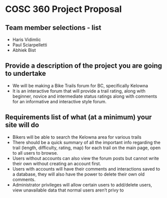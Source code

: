 # COSC 360 Project Proposal

## Team member selections - list
- Haris Vidimlic
- Paul Sciarpelletti
- Abhiek Bist

## Provide a description of the project you are going to undertake
- We will be making a Bike Trails forum for BC, specifically Kelowna
- It is an interactive forum that will provide a trail rating, along with
beginner, novice and intermediate status ratings along with
comments for an informative and interactive style forum.

## Requirements list of what (at a minimum) your site will do
- Bikers will be able to search the Kelowna area for various trails
- There should be a quick summary of all the important info regarding
the trail (length, difficulty, rating, map) for each trail on the main
page, open to all users to browse.
- Users without accounts can also view the forum posts but cannot
write their own without creating an account first.
- Users with accounts will have their comments and interactions
saved to a database, they will also have the power to delete their
own old comments.
- Administrator privileges will allow certain users to add/delete users,
view unavailable data that normal users aren’t privy to
